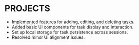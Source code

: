 # PROJECTS
- Implemented features for adding, editing, and deleting tasks.
- Added basic UI components for task display and interaction.
- Set up local storage for task persistence across sessions.
- Resolved minor UI alignment issues.


